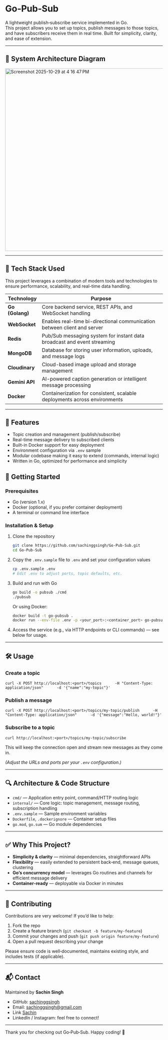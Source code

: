 # Go‑Pub‑Sub

A lightweight publish‑subscribe service implemented in Go.  
This project allows you to set up topics, publish messages to those topics, and have subscribers receive them in real time. Built for simplicity, clarity, and ease of extension.

---

## 🧩 System Architecture Diagram

<img width="692" height="584" alt="Screenshot 2025-10-29 at 4 16 47 PM" src="https://github.com/user-attachments/assets/65221175-8a05-406f-846f-61e886d36134" />

---
## 🧠 Tech Stack Used

This project leverages a combination of modern tools and technologies to ensure performance, scalability, and real-time data handling.

| Technology | Purpose |
|-------------|----------|
| **Go (Golang)** | Core backend service, REST APIs, and WebSocket handling |
| **WebSocket** | Enables real-time bi-directional communication between client and server |
| **Redis** | Pub/Sub messaging system for instant data broadcast and event streaming |
| **MongoDB** | Database for storing user information, uploads, and message logs |
| **Cloudinary** | Cloud-based image upload and storage management |
| **Gemini API** | AI-powered caption generation or intelligent message processing |
| **Docker** | Containerization for consistent, scalable deployments across environments |

---

## 🚀 Features

- Topic creation and management (publish/subscribe)  
- Real-time message delivery to subscribed clients  
- Built-in Docker support for easy deployment  
- Environment configuration via `.env` sample  
- Modular codebase making it easy to extend (commands, internal logic)  
- Written in Go, optimized for performance and simplicity  


## 🔧 Getting Started

### Prerequisites

- Go (version 1.x)  
- Docker (optional, if you prefer container deployment)  
- A terminal or command line interface  

### Installation & Setup

1. Clone the repository  
   ```bash
   git clone https://github.com/sachinggsingh/Go‑Pub‑Sub.git
   cd Go‑Pub‑Sub
   ```

2. Copy the `.env.sample` file to `.env` and set your configuration values  
   ```bash
   cp .env.sample .env
   # Edit .env to adjust ports, topic defaults, etc.
   ```

3. Build and run with Go  
   ```bash
   go build -o pubsub ./cmd
   ./pubsub
   ```

   Or using Docker:  
   ```bash
   docker build -t go‑pubsub .
   docker run --env-file .env -p <your_port>:<container_port> go‑pubsub
   ```

4. Access the service (e.g., via HTTP endpoints or CLI commands) — see below for usage.

---

## 🛠 Usage

### Create a topic
```
curl -X POST http://localhost:<port>/topics      -H "Content-Type: application/json"      -d '{"name":"my-topic"}'
```

### Publish a message
```
curl -X POST http://localhost:<port>/topics/my-topic/publish      -H "Content-Type: application/json"      -d '{"message":"Hello, world!"}'
```

### Subscribe to a topic
```
curl http://localhost:<port>/topics/my-topic/subscribe
```
This will keep the connection open and stream new messages as they come in.

_(Adjust the URLs and ports per your `.env` configuration.)_

---

## 🔍 Architecture & Code Structure

- `cmd/` — Application entry point, command/HTTP routing logic  
- `internal/` — Core logic: topic management, message routing, subscription handling  
- `.env.sample` — Sample environment variables  
- `Dockerfile`, `.dockerignore` — Container setup files  
- `go.mod`, `go.sum` — Go module dependencies

---

## ✅ Why This Project?

- **Simplicity & clarity** — minimal dependencies, straightforward APIs  
- **Flexibility** — easily extended to persistent back‑end, message queues, clustering  
- **Go’s concurrency model** — leverages Go routines and channels for efficient message delivery  
- **Container‑ready** — deployable via Docker in minutes

---

## 🤝 Contributing

Contributions are very welcome! If you’d like to help:

1. Fork the repo  
2. Create a feature branch (`git checkout -b feature/my‑feature`)  
3. Commit your changes and push (`git push origin feature/my‑feature`)  
4. Open a pull request describing your change  

Please ensure code is well‑documented, maintains existing style, and includes tests (if applicable).

---

## 📬 Contact

Maintained by **Sachin Singh**  
- GitHub: [sachinggsingh](https://github.com/sachinggsingh)  
- Email: sachinggsingh@gmail.com
- Link [Sachin](https://sachinsingh.dev)
- LinkedIn / Instagram: feel free to connect!

---

Thank you for checking out Go‑Pub‑Sub. Happy coding! 🎉
